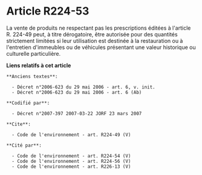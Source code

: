 # Article R224-53

La vente de produits ne respectant pas les prescriptions éditées à l'article R. 224-49 peut, à titre dérogatoire, être
autorisée pour des quantités strictement limitées si leur utilisation est destinée à la restauration ou à l'entretien
d'immeubles ou de véhicules présentant une valeur historique ou culturelle particulière.

**Liens relatifs à cet article**

	**Anciens textes**:

	  - Décret n°2006-623 du 29 mai 2006 - art. 6, v. init.
	  - Décret n°2006-623 du 29 mai 2006 - art. 6 (Ab)

	**Codifié par**:

	  - Décret n°2007-397 2007-03-22 JORF 23 mars 2007

	**Cite**:

	  - Code de l'environnement - art. R224-49 (V)

	**Cité par**:

	  - Code de l'environnement - art. R224-54 (V)
	  - Code de l'environnement - art. R224-56 (V)
	  - Code de l'environnement - art. R226-13 (V)
